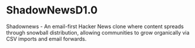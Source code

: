 # ShadowNewsD1.0
Shadownews - An email-first Hacker News clone where content spreads through snowball distribution, allowing communities to grow organically via CSV imports and email forwards.
